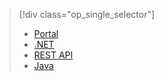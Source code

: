 > [!div class="op_single_selector"]
>- [Portal](../articles/media-services/media-services-dotnet-get-started.md)
>- [.NET](../articles/media-services/media-services-dotnet-get-started.md)
>- [REST API](../articles/media-services/media-services-rest-get-started.md)
>- [Java](../articles/media-services/media-services-java-how-to-use.md)
